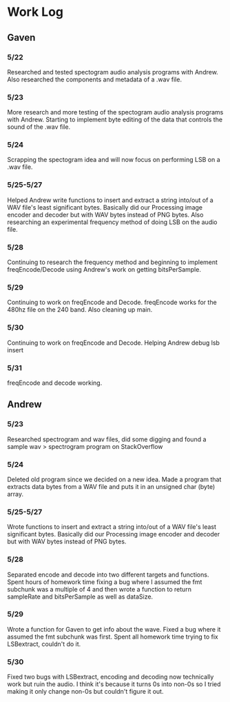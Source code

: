 # Work Log

## Gaven

### 5/22

Researched and tested spectogram audio analysis programs with Andrew. Also researched the components and metadata of a .wav file.

### 5/23

More research and more testing of the spectogram audio analysis programs with Andrew. Starting to implement byte editing of the data that controls the sound of the .wav file.

### 5/24

Scrapping the spectogram idea and will now focus on performing LSB on a .wav file.

### 5/25-5/27

Helped Andrew write functions to insert and extract a string into/out of a WAV file's least significant bytes. Basically did our Processing image encoder and decoder but with WAV bytes instead of PNG bytes. Also researching an experimental frequency method of doing LSB on the audio file.

### 5/28

Continuing to research the frequency method and beginning to implement freqEncode/Decode using Andrew's work on getting bitsPerSample.

### 5/29

Continuing to work on freqEncode and Decode. freqEncode works for the 480hz file on the 240 band. Also cleaning up main.

### 5/30

Continuing to work on freqEncode and Decode. Helping Andrew debug lsb insert

### 5/31

freqEncode and decode working.


## Andrew

### 5/23

Researched spectrogram and wav files, did some digging and found a sample wav > spectrogram program on StackOverflow

### 5/24

Deleted old program since we decided on a new idea. Made a program that extracts data bytes from a WAV file and puts it in an unsigned char (byte) array.

### 5/25-5/27

Wrote functions to insert and extract a string into/out of a WAV file's least significant bytes. Basically did our Processing image encoder and decoder but with WAV bytes instead of PNG bytes.

### 5/28

Separated encode and decode into two different targets and functions. Spent hours of homework time fixing a bug where I assumed the fmt subchunk was a multiple of 4 and then wrote a function to return sampleRate and bitsPerSample as well as dataSize.

### 5/29

Wrote a function for Gaven to get info about the wave. Fixed a bug where it assumed the fmt subchunk was first. Spent all homework time trying to fix LSBextract, couldn't do it.

### 5/30

Fixed two bugs with LSBextract, encoding and decoding now technically work but ruin the audio. I think it's because it turns 0s into non-0s so I tried making it only change non-0s but couldn't figure it out.